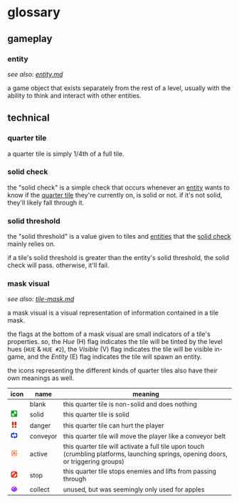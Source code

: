<!--
    created: June 17th, 2024
    updated: December 22nd, 2024
-->

# glossary

## gameplay

### entity
*see also: [entity.md](./entity.md)*

a game object that exists separately from the rest of a level, usually with the ability to think and interact with other entities.

## technical

### quarter tile
a quarter tile is simply 1/4th of a full tile.

### solid check
the "solid check" is a simple check that occurs whenever an [entity](#entity) wants to know if the [quarter tile](#quarter-tile) they're currently on, is solid or not. if it's not solid, they'll likely fall through it.

### solid threshold
the "solid threshold" is a value given to tiles and [entities](#entity) that the [solid check](#solid-check) mainly relies on.

if a tile's solid threshold is greater than the entity's solid threshold, the solid check will pass. otherwise, it'll fail.

### mask visual
*see also: [tile-mask.md](./tile-mask.md)*

a mask visual is a visual representation of information contained in a tile mask.

the flags at the bottom of a mask visual are small indicators of a tile's properties. so, the *Hue* (H) flag indicates the tile will be tinted by the level hues (`HUE` & `HUE #2`), the *Visible* (V) flag indicates the tile will be visible in-game, and the *Entity* (E) flag indicates the tile will spawn an entity.

the icons representing the different kinds of quarter tiles also have their own meanings as well.

icon | name | meaning
---- | ---- | -------
|| blank | this quarter tile is non-solid and does nothing
![solid](../res/icons/solid.png) | solid  | this quarter tile is solid
![danger](../res/icons/danger.png) | danger | this quarter tile can hurt the player
![conveyor](../res/icons/conveyor.png) | conveyor | this quarter tile will move the player like a conveyor belt
![active](../res/icons/active.png) | active | this quarter tile will activate a full tile upon touch (crumbling platforms, launching springs, opening doors, or triggering groups)
![stop](../res/icons/stop.png) | stop | this quarter tile stops enemies and lifts from passing through
![collect](../res/icons/collect.png) | collect | unused, but was seemingly only used for apples